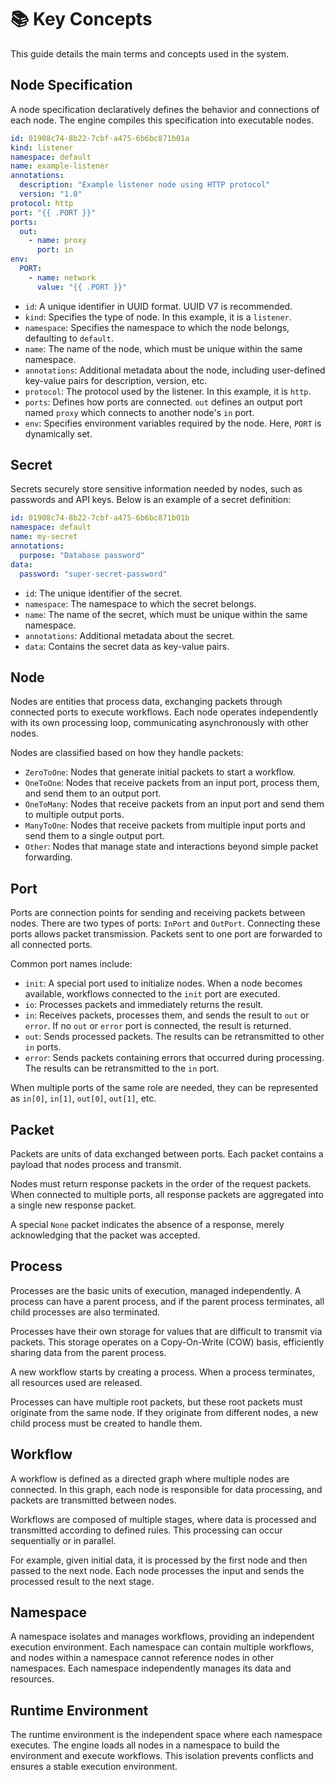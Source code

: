 # 📚 Key Concepts

This guide details the main terms and concepts used in the system.

## Node Specification

A node specification declaratively defines the behavior and connections of each node. The engine compiles this specification into executable nodes.

```yaml
id: 01908c74-8b22-7cbf-a475-6b6bc871b01a
kind: listener
namespace: default
name: example-listener
annotations:
  description: "Example listener node using HTTP protocol"
  version: "1.0"
protocol: http
port: "{{ .PORT }}"
ports:
  out:
    - name: proxy
      port: in
env:
  PORT:
    - name: network
      value: "{{ .PORT }}"
```

- `id`: A unique identifier in UUID format. UUID V7 is recommended.
- `kind`: Specifies the type of node. In this example, it is a `listener`.
- `namespace`: Specifies the namespace to which the node belongs, defaulting to `default`.
- `name`: The name of the node, which must be unique within the same namespace.
- `annotations`: Additional metadata about the node, including user-defined key-value pairs for description, version, etc.
- `protocol`: The protocol used by the listener. In this example, it is `http`.
- `ports`: Defines how ports are connected. `out` defines an output port named `proxy` which connects to another node's `in` port.
- `env`: Specifies environment variables required by the node. Here, `PORT` is dynamically set.

## Secret

Secrets securely store sensitive information needed by nodes, such as passwords and API keys. Below is an example of a secret definition:

```yaml
id: 01908c74-8b22-7cbf-a475-6b6bc871b01b
namespace: default
name: my-secret
annotations:
  purpose: "Database password"
data:
  password: "super-secret-password"
```

- `id`: The unique identifier of the secret.
- `namespace`: The namespace to which the secret belongs.
- `name`: The name of the secret, which must be unique within the same namespace.
- `annotations`: Additional metadata about the secret.
- `data`: Contains the secret data as key-value pairs.

## Node

Nodes are entities that process data, exchanging packets through connected ports to execute workflows. Each node operates independently with its own processing loop, communicating asynchronously with other nodes.

Nodes are classified based on how they handle packets:
- `ZeroToOne`: Nodes that generate initial packets to start a workflow.
- `OneToOne`: Nodes that receive packets from an input port, process them, and send them to an output port.
- `OneToMany`: Nodes that receive packets from an input port and send them to multiple output ports.
- `ManyToOne`: Nodes that receive packets from multiple input ports and send them to a single output port.
- `Other`: Nodes that manage state and interactions beyond simple packet forwarding.

## Port

Ports are connection points for sending and receiving packets between nodes. There are two types of ports: `InPort` and `OutPort`. Connecting these ports allows packet transmission. Packets sent to one port are forwarded to all connected ports.

Common port names include:
- `init`: A special port used to initialize nodes. When a node becomes available, workflows connected to the `init` port are executed.
- `io`: Processes packets and immediately returns the result.
- `in`: Receives packets, processes them, and sends the result to `out` or `error`. If no `out` or `error` port is connected, the result is returned.
- `out`: Sends processed packets. The results can be retransmitted to other `in` ports.
- `error`: Sends packets containing errors that occurred during processing. The results can be retransmitted to the `in` port.

When multiple ports of the same role are needed, they can be represented as `in[0]`, `in[1]`, `out[0]`, `out[1]`, etc.

## Packet

Packets are units of data exchanged between ports. Each packet contains a payload that nodes process and transmit.

Nodes must return response packets in the order of the request packets. When connected to multiple ports, all response packets are aggregated into a single new response packet.

A special `None` packet indicates the absence of a response, merely acknowledging that the packet was accepted.

## Process

Processes are the basic units of execution, managed independently. A process can have a parent process, and if the parent process terminates, all child processes are also terminated.

Processes have their own storage for values that are difficult to transmit via packets. This storage operates on a Copy-On-Write (COW) basis, efficiently sharing data from the parent process.

A new workflow starts by creating a process. When a process terminates, all resources used are released.

Processes can have multiple root packets, but these root packets must originate from the same node. If they originate from different nodes, a new child process must be created to handle them.

## Workflow

A workflow is defined as a directed graph where multiple nodes are connected. In this graph, each node is responsible for data processing, and packets are transmitted between nodes.

Workflows are composed of multiple stages, where data is processed and transmitted according to defined rules. This processing can occur sequentially or in parallel.

For example, given initial data, it is processed by the first node and then passed to the next node. Each node processes the input and sends the processed result to the next stage.

## Namespace

A namespace isolates and manages workflows, providing an independent execution environment. Each namespace can contain multiple workflows, and nodes within a namespace cannot reference nodes in other namespaces. Each namespace independently manages its data and resources.

## Runtime Environment

The runtime environment is the independent space where each namespace executes. The engine loads all nodes in a namespace to build the environment and execute workflows. This isolation prevents conflicts and ensures a stable execution environment.
